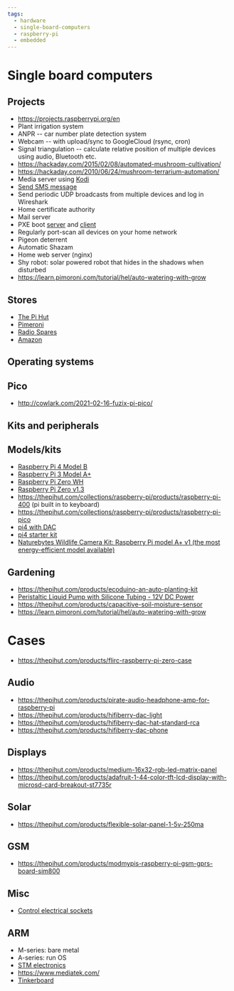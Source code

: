```yaml
---
tags:
  - hardware
  - single-board-computers
  - raspberry-pi
  - embedded
---
```


# Single board computers

## Projects

- <https://projects.raspberrypi.org/en>
- Plant irrigation system
- ANPR -- car number plate detection system
- Webcam -- with upload/sync to GoogleCloud (rsync, cron)
- Signal triangulation -- calculate relative position of multiple devices using audio, Bluetooth etc.
- <https://hackaday.com/2015/02/08/automated-mushroom-cultivation/>
- <https://hackaday.com/2010/06/24/mushroom-terrarium-automation/>
- Media server using [Kodi](https://en.wikipedia.org/wiki/Kodi_(software))
- [Send SMS message](https://github.com/modmypi/SIM800)
- Send periodic UDP broadcasts from multiple devices and log in Wireshark
- Home certificate authority
- Mail server
- PXE boot [server](https://linuxconfig.org/how-to-configure-a-raspberry-pi-as-a-pxe-boot-server) and [client](https://brainsnapped.com/2020/10/27/pxe-booting-raspberry-pi-os-part-1-client-setup/)
- Regularly port-scan all devices on your home network
- Pigeon deterrent
- Automatic Shazam
- Home web server (nginx)
- Shy robot: solar powered robot that hides in the shadows when disturbed
- <https://learn.pimoroni.com/tutorial/hel/auto-watering-with-grow>

## Stores

- [The Pi Hut](https://thepihut.com/)
- [Pimeroni](https://shop.pimoroni.com/)
- [Radio Spares](https://uk.rs-online.com/web/p/raspberry-pi/1373331/)
- [Amazon](https://www.amazon.co.uk/MakerFun-Dongle-Expansion-Board-Raspberry/dp/B07KR5PM7J/ref=sr_1_5?dchild=1&keywords=Raspberry+Pi+zero&qid=1620719318&sr=8-5)

## Operating systems

## Pico

- <http://cowlark.com/2021-02-16-fuzix-pi-pico/>

## Kits and peripherals

## Models/kits

- [Raspberry Pi 4 Model B](https://thepihut.com/products/raspberry-pi-4-model-b?variant=20064052740158)
- [Raspberry Pi 3 Model A+](https://thepihut.com/collections/raspberry-pi/products/raspberry-pi-3-model-a-plus)
- [Raspberry Pi Zero WH](https://thepihut.com/collections/raspberry-pi/products/raspberry-pi-zero-wh-with-pre-soldered-header)
- [Raspberry Pi Zero v1.3](https://thepihut.com/collections/raspberry-pi/products/raspberry-pi-zero)
- <https://thepihut.com/collections/raspberry-pi/products/raspberry-pi-400> (pi built in to keyboard)
- <https://thepihut.com/collections/raspberry-pi/products/raspberry-pi-pico>
- [pi4 with DAC](https://thepihut.com/collections/latest-raspberry-pi-products/products/allo-boss2-player-including-raspberry-pi-4-2gb)
- [pi4 starter kit](https://thepihut.com/collections/raspberry-pi-kits-and-bundles/products/raspberry-pi-starter-kit?variant=20336446079038)
- [Naturebytes Wildlife Camera Kit: Raspberry Pi model A+ v1 (the most energy-efficient model available)](https://thepihut.com/collections/raspberry-pi-kits-and-bundles/products/naturebytes-wildlife-camera-kit)

## Gardening

- <https://thepihut.com/products/ecoduino-an-auto-planting-kit>
- [Peristaltic Liquid Pump with Silicone Tubing - 12V DC Power](https://thepihut.com/products/peristaltic-liquid-pump-with-silicone-tubing-12v-dc-power)
- <https://thepihut.com/products/capacitive-soil-moisture-sensor>
- <https://learn.pimoroni.com/tutorial/hel/auto-watering-with-grow>

# Cases

- <https://thepihut.com/products/flirc-raspberry-pi-zero-case>

## Audio

- <https://thepihut.com/products/pirate-audio-headphone-amp-for-raspberry-pi>
- <https://thepihut.com/products/hifiberry-dac-light>
- <https://thepihut.com/products/hifiberry-dac-hat-standard-rca>
- <https://thepihut.com/products/hifiberry-dac-phone>

## Displays

- <https://thepihut.com/products/medium-16x32-rgb-led-matrix-panel>
- <https://thepihut.com/products/adafruit-1-44-color-tft-lcd-display-with-microsd-card-breakout-st7735r>

## Solar

- <https://thepihut.com/products/flexible-solar-panel-1-5v-250ma>

## GSM

- <https://thepihut.com/products/modmypis-raspberry-pi-gsm-gprs-board-sim800>

## Misc

- [Control electrical sockets](https://tutorials-raspberrypi.com/control-raspberry-pi-wireless-sockets-433mhz-tutorial/)

## ARM

- M-series: bare metal
- A-series: run OS
- [STM electronics](https://www.digikey.co.uk/en/supplier-centers/stmicroelectronics)
- <https://www.mediatek.com/>
- [Tinkerboard](https://www.asus.com/us/motherboards-components/single-board-computer/all-series/tinker-board/)
